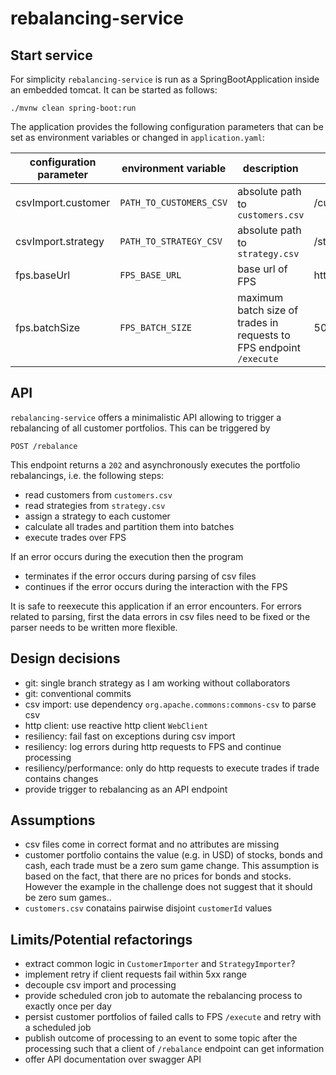 # rebalancing-service

## Start service
For simplicity `rebalancing-service` is run as a SpringBootApplication inside an embedded tomcat.
It can be started as follows:
```
./mvnw clean spring-boot:run
```
The application provides the following configuration parameters that can be set as environment variables or
changed in `application.yaml`:



|configuration parameter|environment variable|description|default|
|---|---|---|---|
| csvImport.customer | `PATH_TO_CUSTOMERS_CSV` | absolute path to `customers.csv` | /customers.csv|
| csvImport.strategy | `PATH_TO_STRATEGY_CSV` | absolute path to `strategy.csv` | /strategy.csv|
| fps.baseUrl | `FPS_BASE_URL` | base url of FPS | http://localhost:8081|
| fps.batchSize | `FPS_BATCH_SIZE` | maximum batch size of trades in requests to FPS endpoint `/execute` | 50|

## API
`rebalancing-service` offers a minimalistic API allowing to trigger a rebalancing of all customer portfolios.
This can be triggered by
```
POST /rebalance
```
This endpoint returns a `202` and asynchronously executes the portfolio rebalancings, i.e. the following steps:
* read customers from `customers.csv`
* read strategies from `strategy.csv`
* assign a strategy to each customer
* calculate all trades and partition them into batches
* execute trades over FPS

If an error occurs during the execution then the program
* terminates if the error occurs during parsing of csv files
* continues if the error occurs during the interaction with the FPS

It is safe to reexecute this application if an error encounters.  For errors related to parsing, first the
data errors in csv files need to be fixed or the parser needs to be written more flexible. 

## Design decisions
* git: single branch strategy as I am working without collaborators
* git: conventional commits
* csv import: use dependency `org.apache.commons:commons-csv` to parse csv
* http client: use reactive http client `WebClient`
* resiliency: fail fast on exceptions during csv import
* resiliency: log errors during http requests to FPS and continue processing
* resiliency/performance: only do http requests to execute trades if trade contains changes
* provide trigger to rebalancing as an API endpoint

## Assumptions
* csv files come in correct format and no attributes are missing
* customer portfolio contains the value (e.g. in USD) of stocks, bonds and cash, each trade
must be a zero sum game change. This assumption is based on the fact, that there are no prices for bonds and stocks. 
However the example in the challenge does not suggest that it should be zero sum games.. 
* `customers.csv` conatains pairwise disjoint `customerId` values

## Limits/Potential refactorings
* extract common logic in `CustomerImporter` and `StrategyImporter`?
* implement retry if client requests fail within 5xx range
* decouple csv import and processing
* provide scheduled cron job to automate the rebalancing process to exactly once per day 
* persist customer portfolios of failed calls to FPS `/execute` and retry with a scheduled job
* publish outcome of processing to an event to some topic after the processing such that a client of `/rebalance` endpoint
can get information  
* offer API documentation over swagger API

